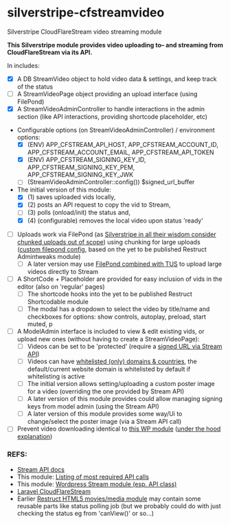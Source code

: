 # silverstripe-cfstreamvideo
Silverstripe CloudFlareStream video streaming module

**This Silverstripe module provides video uploading to– and streaming from CloudFlareStream via its API.**  

In includes: 
- [x] A DB StreamVideo object to hold video data & settings, and keep track of the status
- [ ] A StreamVideoPage object providing an upload interface (using FilePond)
- [x] A StreamVideoAdminController to handle interactions in the admin section (like API interactions, providing shortcode placeholder, etc)
- Configurable options (on StreamVideoAdminController) / environment options:
  - [x] (ENV) APP_CFSTREAM_API_HOST, APP_CFSTREAM_ACCOUNT_ID, APP_CFSTREAM_ACCOUNT_EMAIL, APP_CFSTREAM_API_TOKEN
  - [x] (ENV) APP_CFSTREAM_SIGNING_KEY_ID, APP_CFSTREAM_SIGNING_KEY_PEM, APP_CFSTREAM_SIGNING_KEY_JWK
  - [ ] (StreamVideoAdminController::config()) $signed_url_buffer
- The initial version of this module:
  - [x] (1) saves uploaded vids locally, 
  - [x] (2) posts an API request to copy the vid to Stream, 
  - [ ] (3) polls (onload/init) the status and, 
  - [x] (4) (configurable) removes the local video upon status 'ready'
- [ ] Uploads work via FilePond (as [Silverstripe in all their wisdom consider chunked uploads out of scope](https://github.com/silverstripe/silverstripe-assets/issues/421)) using chunking for large uploads ([custom filepond config](https://pqina.nl/filepond/docs/api/server/#process-chunks), based on the yet to be published Restruct Admintweaks module)
  - [ ] A later version may use [FilePond combined with TUS](https://github.com/pqina/filepond/issues/48#issuecomment-439448836) to upload large videos directly to Stream
- [ ] A ShortCode + Placeholder are provided for easy inclusion of vids in the editor (also on 'regular' pages)
  - [ ] The shortcode hooks into the yet to be published Restruct Shortcodable module
  - [ ] The modal has a dropdown to select the video by title/name and checkboxes for options: show controls, autoplay, preload, start muted, p
- [ ] A ModelAdmin interface is included to view & edit existing vids, or upload new ones (without having to create a StreamVideoPage):
  - [ ] Videos can be set to be 'protected' (require a [signed URL via Stream API](https://developers.cloudflare.com/stream/viewing-videos/securing-your-stream))
  - [ ] Videos can have [whitelisted (only) domains & countries](https://developers.cloudflare.com/stream/viewing-videos/securing-your-stream#signed-urls), the default/current website domain is whitelisted by default if whitelisting is active
  - [ ] The initial version allows setting/uploading a custom poster image for a video (overriding the one provided by Stream API)
  - [ ] A later version of this module provides could allow managing signing keys from model admin (using the Stream API)
  - [ ] A later version of this module provides some way/Ui to change/select the poster image (via a Stream API call)
- [ ] Prevent video downloading identical to [this WP module](https://cfpowertools.com/article/cloudflare-stream-wordpress-plugin-for-video-protection/) ([under the hood explanation](https://cfpowertools.com/article/cloudflare-stream-video-protection-wordpress-plugin-in-action/))

### REFS:
- [Stream API docs](https://developers.cloudflare.com/stream/)
- This module: [Listing of most required API calls](/API_REQS_NOTES)
- This module: [Wordpress Stream module (esp. API class)](/z_wpplugin/src/inc/class-cloudflare-stream-api.php)
- [Laravel CloudFlareStream](https://github.com/afloeter/laravel-cloudflare-stream/blob/master/src/CloudflareStream.php)
- Earlier [Restruct HTML5 movies/media module](https://github.com/micschk/silverstripe-html5-media/blob/master/code/TranscodeJob.php) may contain some reusable parts like status polling job (but we probably could do with just checking the status eg from 'canView()' or so...)
